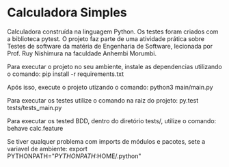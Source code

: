 # Calculadora Simples

Calculadora construída na linguagem Python. Os testes foram criados com a biblioteca pytest.
O projeto faz parte de uma atividade prática sobre Testes de software da matéria de Engenharia de Software, lecionada por Prof. Ruy Nishimura na faculdade Anhembi Morumbi.

Para executar o projeto no seu ambiente, instale as dependencias utilizando o comando:
pip install -r requirements.txt

Após isso, execute o projeto utizando o comando:
python3 main/main.py

Para executar os testes utilize o comando na raiz do projeto:
py.test tests/tests_main.py

Para executar os tested BDD, dentro do diretório tests/, utilize o comando: 
behave calc.feature

Se tiver qualquer problema com imports de módulos e pacotes, sete a variavel de ambiente:
export PYTHONPATH="$PYTHONPATH:$HOME/.python"
